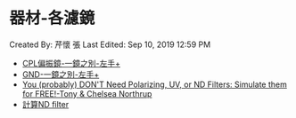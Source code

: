 # 器材-各濾鏡

Created By: 芹懷 張
Last Edited: Sep 10, 2019 12:59 PM

- [CPL偏振鏡-一鏡之別-左手+](https://www.youtube.com/watch?v=JzBcLC2Xw_o)
- [GND-一鏡之別-左手+](https://www.youtube.com/watch?v=T7spjIxpx0o)
- [You (probably) DON'T Need Polarizing, UV, or ND Filters: Simulate them for FREE!-Tony & Chelsea Northrup](https://www.youtube.com/watch?v=YcZkCnPs45s)
- [計算ND filter](https://www.youtube.com/watch?v=5jfeETVqL78)